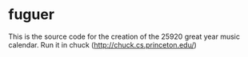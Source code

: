 fuguer
======

This is the source code for the creation of the 25920 great year music calendar.
Run it in chuck (http://chuck.cs.princeton.edu/)
